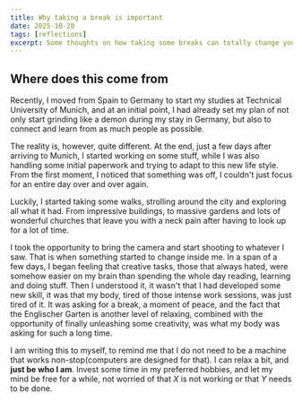 ```yaml
---
title: Why taking a break is important
date: 2025-10-20
tags: [reflections]
excerpt: Some thoughts on how taking some breaks can totally change you
---
```


## Where does this come from

Recently, I moved from Spain to Germany to start my studies at Technical University of Munich, and at an initial point, I had already set my plan of not only start grinding like a demon during my stay in Germany, but also to connect and learn from as much people as possible.

The reality is, however, quite different. At the end, just a few days after arriving to Munich, I started working on some stuff, while I was also handling some initial paperwork and trying to adapt to this new life style. From the first moment, I noticed that something was off, I couldn't just focus for an entire day over and over again.

Luckily, I started taking some walks, strolling around the city and exploring all what it had. From impressive buildings, to massive gardens and lots of wonderful churches that leave you with a neck pain after having to look up for a lot of time.

I took the opportunity to bring the camera and start shooting to whatever I saw. That is when something started to change inside me. In a span of a few days, I began feeling that creative tasks, those that always hated, were somehow easier on my brain than spending the whole day reading, learning and doing stuff. Then I understood it, it wasn't that I had developed some new skill, it was that my body, tired of those intense work sessions, was just tired of it. It was asking for a break, a moment of peace, and the fact that the Englischer Garten is another level of relaxing, combined with the opportunity of finally unleashing some creativity, was what my body was asking for such a long time.

I am writing this to myself, to remind me that I do not need to be a machine that works non-stop(computers are designed for that). I can relax a bit, and **just be who I am**. Invest some time in my preferred hobbies, and let my mind be free for a while, not worried of that *X* is not working or that *Y* needs to be done.


